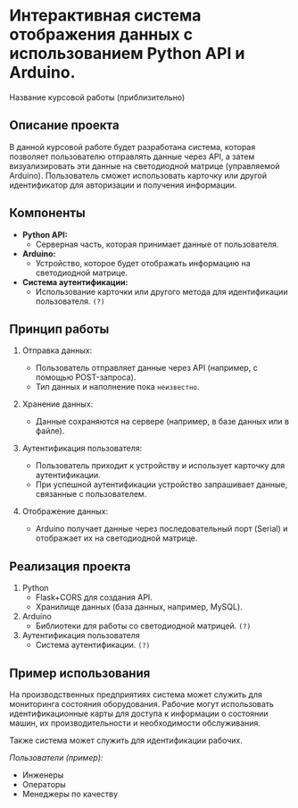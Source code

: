 # Интерактивная система отображения данных с использованием Python API и Arduino.

Название курсовой работы (приблизительно)

## Описание проекта

В данной курсовой работе будет разработана система, которая позволяет пользователю отправлять данные через API, а затем визуализировать эти данные на светодиодной матрице (управляемой Arduino). Пользователь сможет использовать карточку или другой идентификатор для авторизации и получения информации.

## Компоненты

*  **Python API:**
    *  Серверная часть, которая принимает данные от пользователя.
*  **Arduino:**
    *  Устройство, которое будет отображать информацию на светодиодной матрице.
*  **Система аутентификации:**
    *  Использование карточки или другого метода для идентификации пользователя. `(?)`

## Принцип работы

1. Отправка данных:
    *  Пользователь отправляет данные через API (например, с помощью POST-запроса).
    *  Тип данных и наполнение пока `неизвестно`.

2. Хранение данных:
    *  Данные сохраняются на сервере (например, в базе данных или в файле).

3. Аутентификация пользователя:
    *  Пользователь приходит к устройству и использует карточку для аутентификации.
    *  При успешной аутентификации устройство запрашивает данные, связанные с пользователем.

4. Отображение данных:
    *  Arduino получает данные через последовательный порт (Serial) и отображает их на светодиодной матрице.

## Реализация проекта

1. Python
    *  Flask+CORS для создания API.
    *  Хранилище данных (база данных, например, MySQL).
2. Arduino
    *  Библиотеки для работы со светодиодной матрицей. `(?)`
3. Аутентификация пользователя
    *  Система аутентификации. `(?)`

## Пример использования
 
На производственных предприятиях система может служить для мониторинга состояния оборудования. 
Рабочие могут использовать идентификационные карты для доступа к информации о состоянии машин, их производительности и необходимости обслуживания.

Также система может служить для идентификации рабочих.

*Пользователи (пример):* 
  - Инженеры
  - Операторы
  - Менеджеры по качеству

